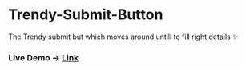 # Trendy-Submit-Button
The Trendy submit but which moves around untill to fill right details :sparkles:

### Live Demo -> [Link](https://venustokyo.github.io/Trendy-Submit-Button/)
